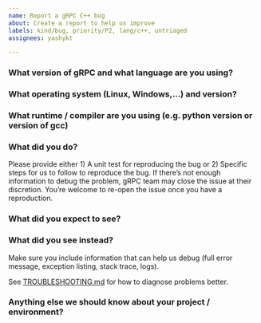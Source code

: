```yaml
---
name: Report a gRPC C++ bug
about: Create a report to help us improve
labels: kind/bug, priority/P2, lang/c++, untriaged
assignees: yashykt

---
```


<!--
PLEASE DO NOT POST A QUESTION HERE.
This form is for bug reports and feature requests ONLY!

For general questions and troubleshooting, please ask/look for answers at StackOverflow, with "grpc" tag: https://stackoverflow.com/questions/tagged/grpc

For questions that specifically need to be answered by gRPC team members, please ask/look for answers at grpc.io mailing list: https://groups.google.com/forum/#!forum/grpc-io

Issues specific to *grpc-java*, *grpc-go*, *grpc-node*, *grpc-dart*, *grpc-web* should be created in the repository they belong to (e.g. https://github.com/grpc/grpc-LANGUAGE/issues/new)
-->

### What version of gRPC and what language are you using?


### What operating system (Linux, Windows,...) and version?


### What runtime / compiler are you using (e.g. python version or version of gcc)


### What did you do?
Please provide either 1) A unit test for reproducing the bug or 2) Specific steps for us to follow to reproduce the bug. If there’s not enough information to debug the problem, gRPC team may close the issue at their discretion. You’re welcome to re-open the issue once you have a reproduction.

### What did you expect to see?


### What did you see instead?

Make sure you include information that can help us debug (full error message, exception listing, stack trace, logs).

See [TROUBLESHOOTING.md](https://github.com/grpc/grpc/blob/master/TROUBLESHOOTING.md) for how to diagnose problems better.

### Anything else we should know about your project / environment?
